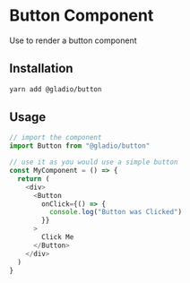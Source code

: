 # Button Component

Use to render a button component

## Installation

```bash
yarn add @gladio/button
```

## Usage

```js
// import the component
import Button from "@gladio/button"

// use it as you would use a simple button
const MyComponent = () => {
  return (
    <div>
      <Button
        onClick={() => {
          console.log("Button was Clicked")
        }}
      >
        Click Me
      </Button>
    </div>
  )
}
```
